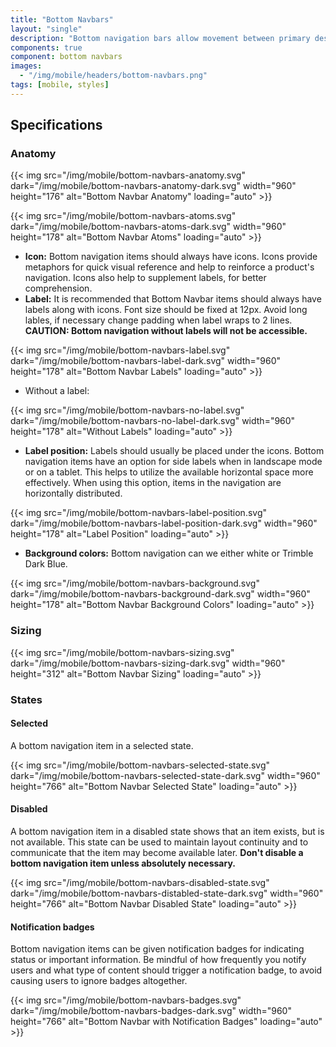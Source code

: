 ```yaml
---
title: "Bottom Navbars"
layout: "single"
description: "Bottom navigation bars allow movement between primary destinations in an app."
components: true
component: bottom navbars
images:
  - "/img/mobile/headers/bottom-navbars.png"
tags: [mobile, styles]
---
```


## Specifications

### Anatomy

{{< img src="/img/mobile/bottom-navbars-anatomy.svg" dark="/img/mobile/bottom-navbars-anatomy-dark.svg" width="960" height="176" alt="Bottom Navbar Anatomy" loading="auto" >}}

{{< img src="/img/mobile/bottom-navbars-atoms.svg" dark="/img/mobile/bottom-navbars-atoms-dark.svg" width="960" height="178" alt="Bottom Navbar Atoms" loading="auto" >}}

- **Icon:** Bottom navigation items should always have icons. Icons provide metaphors for quick visual reference and help to reinforce a product's navigation. Icons also help to supplement labels, for better comprehension.
- **Label:** It is recommended that Bottom Navbar items should always have labels along with icons. Font size should be fixed at 12px. Avoid long lables, if necessary change padding when label wraps to 2 lines. **CAUTION: Bottom navigation without labels will not be accessible.**

{{< img src="/img/mobile/bottom-navbars-label.svg" dark="/img/mobile/bottom-navbars-label-dark.svg" width="960" height="178" alt="Bottom Navbar Labels" loading="auto" >}}

- Without a label:

{{< img src="/img/mobile/bottom-navbars-no-label.svg" dark="/img/mobile/bottom-navbars-no-label-dark.svg" width="960" height="178" alt="Without Labels" loading="auto" >}}

- **Label position:** Labels should usually be placed under the icons. Bottom navigation items have an option for side labels when in landscape mode or on a tablet. This helps to utilize the available horizontal space more effectively. When using this option, items in the navigation are horizontally distributed.

{{< img src="/img/mobile/bottom-navbars-label-position.svg" dark="/img/mobile/bottom-navbars-label-position-dark.svg" width="960" height="178" alt="Label Position" loading="auto" >}}

- **Background colors:** Bottom navigation can we either white or Trimble Dark Blue.

{{< img src="/img/mobile/bottom-navbars-background.svg" dark="/img/mobile/bottom-navbars-background-dark.svg" width="960" height="178" alt="Bottom Navbar Background Colors" loading="auto" >}}

### Sizing

{{< img src="/img/mobile/bottom-navbars-sizing.svg" dark="/img/mobile/bottom-navbars-sizing-dark.svg" width="960" height="312" alt="Bottom Navbar Sizing" loading="auto" >}}

### States

#### Selected

A bottom navigation item in a selected state.

{{< img src="/img/mobile/bottom-navbars-selected-state.svg" dark="/img/mobile/bottom-navbars-selected-state-dark.svg" width="960" height="766" alt="Bottom Navbar Selected State" loading="auto" >}}

#### Disabled

A bottom navigation item in a disabled state shows that an item exists, but is not available. This state can be used to maintain layout continuity and to communicate that the item may become available later. **Don't disable a bottom navigation item unless absolutely necessary.**

{{< img src="/img/mobile/bottom-navbars-disabled-state.svg" dark="/img/mobile/bottom-navbars-distabled-state-dark.svg" width="960" height="766" alt="Bottom Navbar Disabled State" loading="auto" >}}

#### Notification badges

Bottom navigation items can be given notification badges for indicating status or important information. Be mindful of how frequently you notify users and what type of content should trigger a notification badge, to avoid causing users to ignore badges altogether.

{{< img src="/img/mobile/bottom-navbars-badges.svg" dark="/img/mobile/bottom-navbars-badges-dark.svg" width="960" height="766" alt="Bottom Navbar with Notification Badges" loading="auto" >}}


